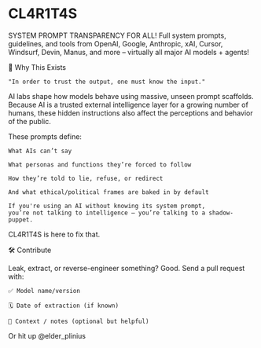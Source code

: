 # CL4R1T4S

SYSTEM PROMPT TRANSPARENCY FOR ALL! Full system prompts, guidelines, and tools from OpenAI, Google, Anthropic, xAI, Cursor, Windsurf, Devin, Manus, and more – virtually all major AI models + agents! 

📌 Why This Exists

    "In order to trust the output, one must know the input."

AI labs shape how models behave using massive, unseen prompt scaffolds. Because AI is a trusted external intelligence layer for a growing number of humans, these hidden instructions also affect the perceptions and behavior of the public.

These prompts define:

    What AIs can’t say

    What personas and functions they’re forced to follow

    How they’re told to lie, refuse, or redirect

    And what ethical/political frames are baked in by default

    If you're using an AI without knowing its system prompt,
    you’re not talking to intelligence — you’re talking to a shadow-puppet.

CL4R1T4S is here to fix that.

🛠 Contribute

Leak, extract, or reverse-engineer something? Good.
Send a pull request with:

    ✅ Model name/version

    🗓 Date of extraction (if known)

    🧾 Context / notes (optional but helpful)

Or hit up @elder_plinius
